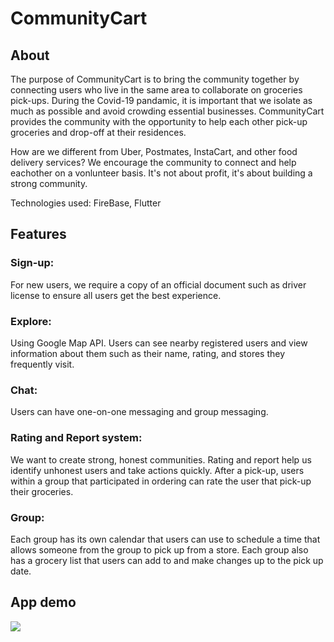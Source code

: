 # CommunityCart

## About
The purpose of CommunityCart is to bring the community together by connecting users who live in the same area to collaborate on groceries pick-ups. During the Covid-19 pandamic, it is important that we isolate as much as possible and avoid crowding essential businesses. CommunityCart provides the community with the opportunity to help each other pick-up groceries and drop-off at their residences. 

How are we different from Uber, Postmates, InstaCart, and other food delivery services? We encourage the community to connect and help eachother on a vonlunteer basis. It's not about profit, it's about building a strong community.

Technologies used: FireBase, Flutter

## Features
### Sign-up:
For new users, we require a copy of an official document such as driver license to ensure all users get the best experience.

### Explore:
Using Google Map API. Users can see nearby registered users and view information about them such as their name, rating, and stores they frequently visit.

### Chat:
Users can have one-on-one messaging and group messaging.

### Rating and Report system:
We want to create strong, honest communities. Rating and report help us identify unhonest users and take actions quickly. After a pick-up, users within a group that participated in ordering can rate the user that pick-up their groceries.

### Group:
Each group has its own calendar that users can use to schedule a time that allows someone from the group to pick up from a store. Each group also has a grocery list that users can add to and make changes up to the pick up date.

## App demo
<img src="https://media.giphy.com/media/IgdoKY2ZdgtNgR2rAt/giphy.gif">
